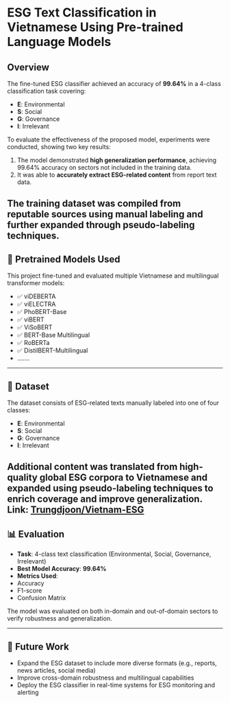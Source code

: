 # ESG Text Classification in Vietnamese Using Pre-trained Language Models


## Overview
The fine-tuned ESG classifier achieved an accuracy of **99.64%** in a 4-class classification task covering:


- **E**: Environmental 
- **S**: Social 
- **G**: Governance 
- **I**: Irrelevant 


To evaluate the effectiveness of the proposed model, experiments were conducted, showing two key results:


1. The model demonstrated **high generalization performance**, achieving 99.64% accuracy on sectors not included in the training data. 
2. It was able to **accurately extract ESG-related content** from report text data.


The training dataset was compiled from reputable sources using manual labeling and further expanded through pseudo-labeling techniques.
---


## 🧪 Pretrained Models Used


This project fine-tuned and evaluated multiple Vietnamese and multilingual transformer models:


- ✅ viDEBERTA 
- ✅ viELECTRA 
- ✅ PhoBERT-Base 
- ✅ viBERT 
- ✅ ViSoBERT 
- ✅ BERT-Base Multilingual 
- ✅ RoBERTa 
- ✅ DistilBERT-Multilingual 
- .......
---


## 📁 Dataset


The dataset consists of ESG-related texts manually labeled into one of four classes:


- **E**: Environmental 
- **S**: Social 
- **G**: Governance 
- **I**: Irrelevant



Additional content was translated from high-quality global ESG corpora to Vietnamese and expanded using pseudo-labeling techniques to enrich coverage and improve generalization. Link: [Trungdjoon/Vietnam-ESG](https://huggingface.co/datasets/Trungdjoon/Vietnam-ESG)
---


## 📊 Evaluation


- **Task**: 4-class text classification (Environmental, Social, Governance, Irrelevant) 
- **Best Model Accuracy**: **99.64%** 
- **Metrics Used**:
 - Accuracy 
 - F1-score 
 - Confusion Matrix 


The model was evaluated on both in-domain and out-of-domain sectors to verify robustness and generalization.


---


## 📌 Future Work


- Expand the ESG dataset to include more diverse formats (e.g., reports, news articles, social media) 
- Improve cross-domain robustness and multilingual capabilities 
- Deploy the ESG classifier in real-time systems for ESG monitoring and alerting 